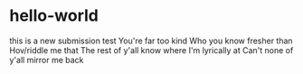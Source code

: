 # hello-world
this is a new submission test
You're far too kind
Who you know fresher than Hov/riddle me that
The rest of y'all know where I'm lyrically at
Can't none of y'all mirror me back
